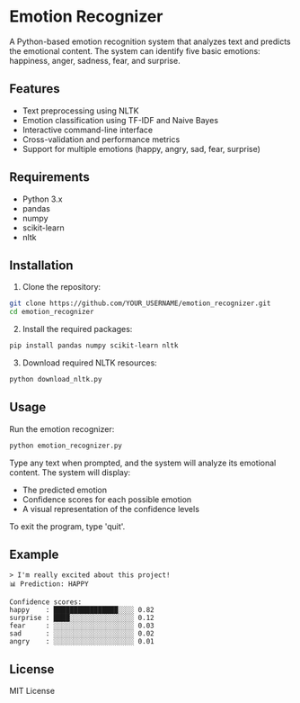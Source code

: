 # Emotion Recognizer

A Python-based emotion recognition system that analyzes text and predicts the emotional content. The system can identify five basic emotions: happiness, anger, sadness, fear, and surprise.

## Features

- Text preprocessing using NLTK
- Emotion classification using TF-IDF and Naive Bayes
- Interactive command-line interface
- Cross-validation and performance metrics
- Support for multiple emotions (happy, angry, sad, fear, surprise)

## Requirements

- Python 3.x
- pandas
- numpy
- scikit-learn
- nltk

## Installation

1. Clone the repository:
```bash
git clone https://github.com/YOUR_USERNAME/emotion_recognizer.git
cd emotion_recognizer
```

2. Install the required packages:
```bash
pip install pandas numpy scikit-learn nltk
```

3. Download required NLTK resources:
```bash
python download_nltk.py
```

## Usage

Run the emotion recognizer:
```bash
python emotion_recognizer.py
```

Type any text when prompted, and the system will analyze its emotional content. The system will display:
- The predicted emotion
- Confidence scores for each possible emotion
- A visual representation of the confidence levels

To exit the program, type 'quit'.

## Example

```
> I'm really excited about this project!
📊 Prediction: HAPPY

Confidence scores:
happy    : ████████████████░░░░ 0.82
surprise : ████░░░░░░░░░░░░░░░░ 0.12
fear     : ░░░░░░░░░░░░░░░░░░░░ 0.03
sad      : ░░░░░░░░░░░░░░░░░░░░ 0.02
angry    : ░░░░░░░░░░░░░░░░░░░░ 0.01
```

## License

MIT License 